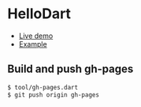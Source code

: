 HelloDart
=================

* [Live demo](https://kui.github.io/hellodart/)
* [Example](https://github.com/kui/hellodart/blob/master/web/index.html)

Build and push gh-pages
------------------------

```sh
$ tool/gh-pages.dart
$ git push origin gh-pages
```
